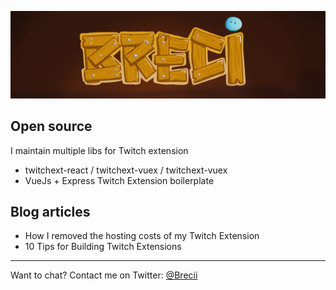 ![Breci](/breci.png)

## Open source

I maintain multiple libs for Twitch extension

- twitchext-react / twitchext-vuex / twitchext-vuex
- VueJs + Express Twitch Extension boilerplate

## Blog articles

- How I removed the hosting costs of my Twitch Extension
- 10 Tips for Building Twitch Extensions

_____________________

Want to chat? Contact me on Twitter: [@Brecii](https://twitter.com/Brecii)
